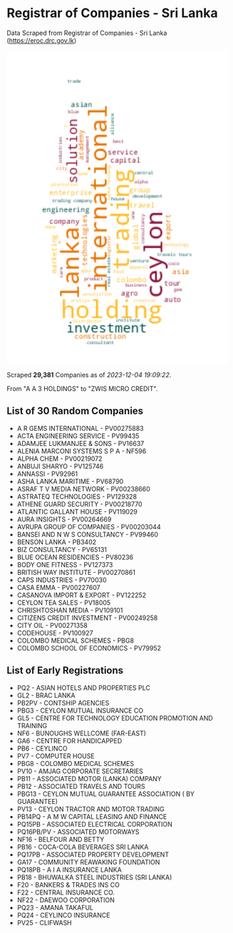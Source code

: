 # Registrar of Companies - Sri Lanka

Data Scraped from Registrar of Companies - Sri Lanka (https://eroc.drc.gov.lk)

![word-cloud](data/word_cloud.png)

Scraped **29,381** Companies as of *2023-12-04 19:09:22*.

From "A A 3 HOLDINGS" to "ZWIS MICRO CREDIT".


## List of 30 Random Companies

* A R GEMS INTERNATIONAL - PV00275883
* ACTA ENGINEERING SERVICE - PV99435
* ADAMJEE LUKMANJEE & SONS - PV16637
* ALENIA MARCONI SYSTEMS S P A - NF596
* ALPHA CHEM - PV00219072
* ANBUJI SHARYO - PV125746
* ANNASSI - PV92961
* ASHA LANKA MARITIME - PV68790
* ASRAF T V MEDIA NETWORK - PV00238660
* ASTRATEQ TECHNOLOGIES - PV129328
* ATHENE GUARD SECURITY - PV00218770
* ATLANTIC GALLANT HOUSE - PV119029
* AURA INSIGHTS - PV00264669
* AVRUPA GROUP OF COMPANIES - PV00203044
* BANSEI AND N W S CONSULTANCY - PV99460
* BENSON LANKA - PB3402
* BIZ CONSULTANCY - PV65131
* BLUE OCEAN RESIDENCIES - PV80236
* BODY ONE FITNESS - PV127373
* BRITISH WAY INSTITUTE - PV00270861
* CAPS INDUSTRIES - PV70030
* CASA EMMA - PV00227607
* CASANOVA IMPORT & EXPORT - PV122252
* CEYLON TEA SALES - PV18005
* CHRISHTOSHAN MEDIA - PV109101
* CITIZENS CREDIT INVESTMENT - PV00249258
* CITY OIL - PV00271358
* CODEHOUSE - PV100927
* COLOMBO MEDICAL SCHEMES - PBG8
* COLOMBO SCHOOL OF ECONOMICS - PV79952

## List of Early Registrations

* PQ2 - ASIAN HOTELS AND PROPERTIES PLC 
* GL2 - BRAC LANKA 
* PB2PV - CONTSHIP AGENCIES 
* PBG3 - CEYLON MUTUAL INSURANCE CO 
* GL5 - CENTRE FOR TECHNOLOGY EDUCATION PROMOTION AND TRAINING 
* NF6 - BUNOUGHS WELLCOME (FAR-EAST) 
* GA6 - CENTRE FOR HANDICAPPED 
* PB6 - CEYLINCO 
* PV7 - COMPUTER HOUSE 
* PBG8 - COLOMBO MEDICAL SCHEMES 
* PV10 - AMJAG CORPORATE SECRETARIES 
* PB11 - ASSOCIATED MOTOR (LANKA) COMPANY 
* PB12 - ASSOCIATED TRAVELS AND TOURS 
* PBG13 - CEYLON MUTUAL GUARANTEE ASSOCIATION ( BY GUARANTEE) 
* PV13 - CEYLON TRACTOR AND MOTOR TRADING 
* PB14PQ - A M W CAPITAL LEASING AND FINANCE 
* PQ15PB - ASSOCIATED ELECTRICAL CORPORATION 
* PQ16PB/PV - ASSOCIATED MOTORWAYS 
* NF16 - BELFOUR AND BETTY 
* PB16 - COCA-COLA BEVERAGES SRI LANKA 
* PQ17PB - ASSOCIATED PROPERTY DEVELOPMENT 
* GA17 - COMMUNITY REAWAKING FOUNDATION 
* PQ18PB - A I A INSURANCE LANKA 
* PB18 - BHUWALKA STEEL INDUSTRIES (SRI LANKA) 
* F20 - BANKERS & TRADES INS CO 
* F22 - CENTRAL INSURANCE CO. 
* NF22 - DAEWOO CORPORATION 
* PQ23 - AMANA TAKAFUL 
* PQ24 - CEYLINCO INSURANCE 
* PV25 - CLIFWASH 